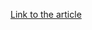 [Link to the article](https://krebsonsecurity.com/2023/06/why-malware-crypting-services-deserve-more-scrutiny/)
